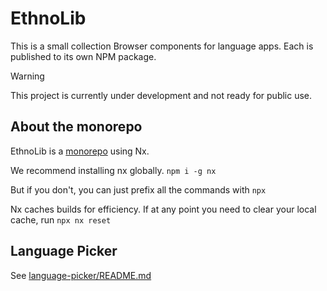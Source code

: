# EthnoLib

This is a small collection Browser components for language apps. Each is published to its own NPM package.

> [!warning]
> This project is currently under development and not ready for public use.

## About the monorepo

EthnoLib is a [monorepo](https://nx.dev/concepts/decisions/why-monorepos) using Nx.

We recommend installing nx globally.
`npm i -g nx`

But if you don't, you can just prefix all the commands with `npx`

Nx caches builds for efficiency. If at any point you need to clear your local cache, run `npx nx reset`

## Language Picker

See [language-picker/README.md](components/language-picker/README.md)
